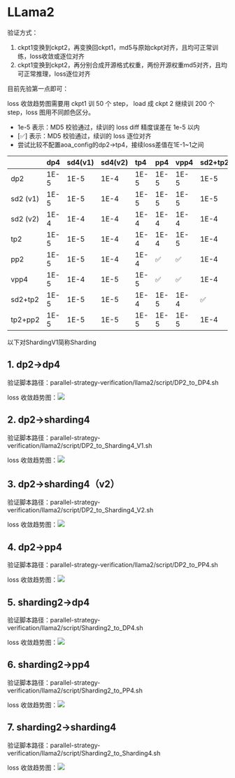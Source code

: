 # LLama2


验证方式：

1. ckpt1变换到ckpt2，再变换回ckpt1，md5与原始ckpt对齐，且均可正常训练，loss收敛或逐位对齐
2. ckpt1变换到ckpt2，再分别合成开源格式权重，两份开源权重md5对齐，且均可正常推理，loss逐位对齐

目前先验第一点即可：

loss 收敛趋势图需要用 ckpt1 训 50 个 step， load 成 ckpt 2 继续训 200 个 step，loss 图用不同颜色区分。

* 1e-5 表示：MD5 校验通过，续训的 loss diff 精度误差在 1e-5 以内
*  [✅] 表示：MD5 校验通过，续训的 loss 逐位对齐
* 尝试比较不配置aoa_config的dp2->tp4，接续loss差值在1E-1~1之间

|  | dp4 | sd4(v1) | sd4(v2) | tp4 | pp4 | vpp4 | sd2+tp2 | tp2+pp2 |
| :--- | :--- | :--- | :--- | :--- | :--- | :--- | :--- | :--- |
| dp2 | 1E-5 | 1E-5 | 1E-4 | 1E-5 | 1E-5 | 1E-5 | 1E-5 | 1E-5 |
| sd2 (v1) | 1E-5 | 1E-5 | 1E-4 | 1E-5 | 1E-5 | 1E-5 | 1E-5 | 1E-5 |
| sd2 (v2) | 1E-4 | 1E-4 | 1E-4 | 1E-4 | 1E-4 | 1E-4 | 1E-4 | 1E-4 |
| tp2 | 1E-5 | 1E-5 | 1E-4 | 1E-4 | 1E-4 | 1E-5 | 1E-4 | ✅ |
| pp2 | 1E-5 | 1E-5 | 1E-4 | 1E-4 | ✅ | ✅ | 1E-4 | 1E-4 |
| vpp4 | 1E-5 | 1E-4 | 1E-5 | 1E-5 | ✅ | ✅ | 1E-4 | 1E-4 |
| sd2+tp2 | 1E-5 | 1E-5 | 1E-5 | 1E-4 | 1E-5 | 1E-4 | ✅ | 1E-4 |
| tp2+pp2 | 1E-5 | 1E-5 | 1E-5 | 1E-5 | 1E-5 | 1E-5 | 1E-4 | ✅ |

以下对ShardingV1简称Sharding

## 1. dp2->dp4

验证脚本路径：parallel-strategy-verification/llama2/script/DP2_to_DP4.sh

loss 收敛趋势图：![](./loss_image/DP2_to_DP4.png)

## 2. dp2->sharding4

验证脚本路径：parallel-strategy-verification/llama2/script/DP2_to_Sharding4_V1.sh

loss 收敛趋势图：![](./loss_image/DP2_to_Sharding4.png)

## 3. dp2->sharding4（v2）

验证脚本路径：parallel-strategy-verification/llama2/script/DP2_to_Sharding4_V2.sh

loss 收敛趋势图：![](./loss_image/DP2_to_Sharding4_V2.png)

## 4. dp2->pp4

验证脚本路径：parallel-strategy-verification/llama2/script/DP2_to_PP4.sh

loss 收敛趋势图：![](./loss_image/DP2_to_PP4.png)

## 5. sharding2->dp4

验证脚本路径：parallel-strategy-verification/llama2/script/Sharding2_to_DP4.sh

loss 收敛趋势图：![](./loss_image/Sharding2_to_DP4.png)

## 6. sharding2->pp4

验证脚本路径：parallel-strategy-verification/llama2/script/Sharding2_to_PP4.sh

loss 收敛趋势图：![](./loss_image/Sharding2_to_PP4.png)

## 7. sharding2->sharding4

验证脚本路径：parallel-strategy-verification/llama2/script/Sharding2_to_Sharding4.sh

loss 收敛趋势图：![](./loss_image/Sharding2_to_Sharding4.png)